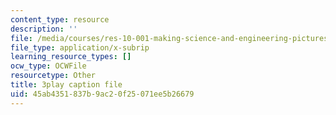 ```yaml
---
content_type: resource
description: ''
file: /media/courses/res-10-001-making-science-and-engineering-pictures-a-practical-guide-to-presenting-your-work-spring-2016/45ab4351837b9ac20f25071ee5b26679_W18hxFk9lAQ.srt
file_type: application/x-subrip
learning_resource_types: []
ocw_type: OCWFile
resourcetype: Other
title: 3play caption file
uid: 45ab4351-837b-9ac2-0f25-071ee5b26679
---
```

